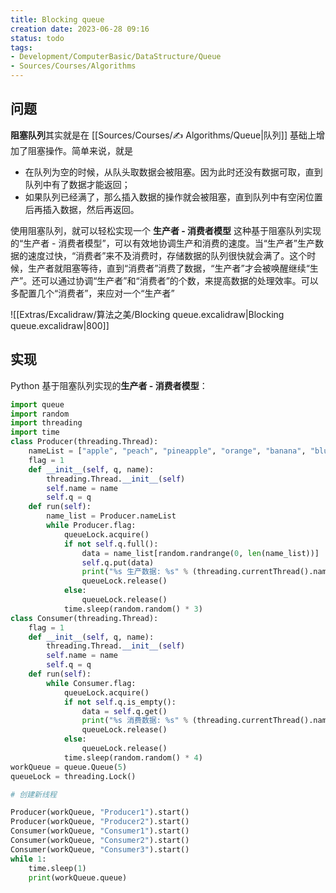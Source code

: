 ```yaml
---
title: Blocking queue
creation date: 2023-06-28 09:16 
status: todo
tags: 
- Development/ComputerBasic/DataStructure/Queue
- Sources/Courses/Algorithms
---
```


## 问题

**阻塞队列**其实就是在 [[Sources/Courses/✍️ Algorithms/Queue|队列]] 基础上增加了阻塞操作。简单来说，就是
- 在队列为空的时候，从队头取数据会被阻塞。因为此时还没有数据可取，直到队列中有了数据才能返回；
- 如果队列已经满了，那么插入数据的操作就会被阻塞，直到队列中有空闲位置后再插入数据，然后再返回。

使用阻塞队列，就可以轻松实现一个 **生产者 - 消费者模型** 这种基于阻塞队列实现的“生产者 - 消费者模型”，可以有效地协调生产和消费的速度。当“生产者”生产数据的速度过快，“消费者”来不及消费时，存储数据的队列很快就会满了。这个时候，生产者就阻塞等待，直到“消费者”消费了数据，“生产者”才会被唤醒继续“生产”。还可以通过协调“生产者”和“消费者”的个数，来提高数据的处理效率。可以多配置几个“消费者”，来应对一个“生产者”

![[Extras/Excalidraw/算法之美/Blocking queue.excalidraw|Blocking queue.excalidraw|800]]

## 实现

Python 基于阻塞队列实现的**生产者 - 消费者模型**：

```python
import queue  
import random  
import threading  
import time  
class Producer(threading.Thread):  
    nameList = ["apple", "peach", "pineapple", "orange", "banana", "blueberry"]  
    flag = 1  
    def __init__(self, q, name):  
        threading.Thread.__init__(self)  
        self.name = name  
        self.q = q  
    def run(self):  
        name_list = Producer.nameList  
        while Producer.flag:  
            queueLock.acquire()  
            if not self.q.full():  
                data = name_list[random.randrange(0, len(name_list))]  
                self.q.put(data)  
                print("%s 生产数据: %s" % (threading.currentThread().name, data))  
                queueLock.release()  
            else:  
                queueLock.release()  
            time.sleep(random.random() * 3)  
class Consumer(threading.Thread):  
    flag = 1  
    def __init__(self, q, name):  
        threading.Thread.__init__(self)  
        self.name = name  
        self.q = q  
    def run(self):  
        while Consumer.flag:  
            queueLock.acquire()  
            if not self.q.is_empty():  
                data = self.q.get()  
                print("%s 消费数据: %s" % (threading.currentThread().name, data))  
                queueLock.release()  
            else:  
                queueLock.release()  
            time.sleep(random.random() * 4)  
workQueue = queue.Queue(5)  
queueLock = threading.Lock()

# 创建新线程

Producer(workQueue, "Producer1").start()  
Producer(workQueue, "Producer2").start()  
Consumer(workQueue, "Consumer1").start()  
Consumer(workQueue, "Consumer2").start()  
Consumer(workQueue, "Consumer3").start()  
while 1:  
    time.sleep(1)  
    print(workQueue.queue)
```
